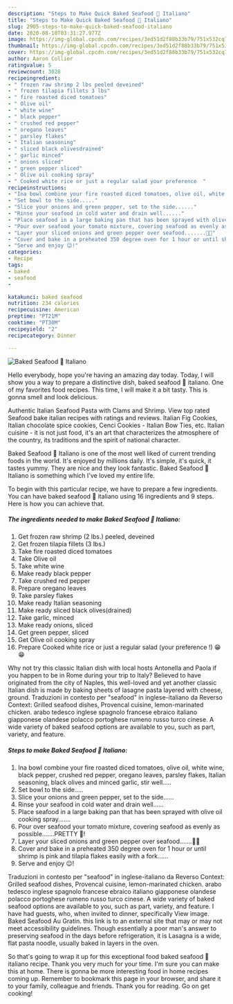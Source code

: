 ```yaml
---
description: "Steps to Make Quick Baked Seafood 🍤 Italiano"
title: "Steps to Make Quick Baked Seafood 🍤 Italiano"
slug: 2905-steps-to-make-quick-baked-seafood-italiano
date: 2020-08-10T03:31:27.977Z
image: https://img-global.cpcdn.com/recipes/3ed51d2f88b33b79/751x532cq70/baked-seafood-🍤-italiano-recipe-main-photo.jpg
thumbnail: https://img-global.cpcdn.com/recipes/3ed51d2f88b33b79/751x532cq70/baked-seafood-🍤-italiano-recipe-main-photo.jpg
cover: https://img-global.cpcdn.com/recipes/3ed51d2f88b33b79/751x532cq70/baked-seafood-🍤-italiano-recipe-main-photo.jpg
author: Aaron Collier
ratingvalue: 5
reviewcount: 3028
recipeingredient:
- " frozen raw shrimp 2 lbs peeled deveined"
- " frozen tilapia fillets 3 lbs"
- " fire roasted diced tomatoes"
- " Olive oil"
- " white wine"
- " black pepper"
- " crushed red pepper"
- " oregano leaves"
- " parsley flakes"
- " Italian seasoning"
- " sliced black olivesdrained"
- " garlic minced"
- " onions sliced"
- " green pepper sliced"
- " Olive oil cooking spray"
- " Cooked white rice or just a regular salad your preference  "
recipeinstructions:
- "Ina bowl combine your fire roasted diced tomatoes, olive oil, white wine, black pepper, crushed red pepper, oregano leaves, parsley flakes, Italian seasoning, black olives and minced garlic, stir well....."
- "Set bowl to the side....."
- "Slice your onions and green pepper, set to the side......"
- "Rinse your seafood in cold water and drain well......"
- "Place seafood in a large baking pan that has been sprayed with olive oil cooking spray......."
- "Pour over seafood your tomato mixture, covering seafood as evenly as possible.......PRETTY 🤩!"
- "Layer your sliced onions and green pepper over seafood.......🤩🤩"
- "Cover and bake in a preheated 350 degree oven for 1 hour or until shrimp is pink and tilapia flakes easily with a fork......"
- "Serve and enjoy 😉!"
categories:
- Recipe
tags:
- baked
- seafood
- 

katakunci: baked seafood  
nutrition: 234 calories
recipecuisine: American
preptime: "PT21M"
cooktime: "PT30M"
recipeyield: "2"
recipecategory: Dinner

---
```



![Baked Seafood 🍤 Italiano](https://img-global.cpcdn.com/recipes/3ed51d2f88b33b79/751x532cq70/baked-seafood-🍤-italiano-recipe-main-photo.jpg)

Hello everybody, hope you're having an amazing day today. Today, I will show you a way to prepare a distinctive dish, baked seafood 🍤 italiano. One of my favorites food recipes. This time, I will make it a bit tasty. This is gonna smell and look delicious.

Authentic Italian Seafood Pasta with Clams and Shrimp. View top rated Seafood bake italian recipes with ratings and reviews. Italian Fig Cookies, Italian chocolate spice cookies, Cenci Cookies - Italian Bow Ties, etc. Italian cuisine - it is not just food, it&#39;s an art that characterizes the atmosphere of the country, its traditions and the spirit of national character.

Baked Seafood 🍤 Italiano is one of the most well liked of current trending foods in the world. It's enjoyed by millions daily. It's simple, it's quick, it tastes yummy. They are nice and they look fantastic. Baked Seafood 🍤 Italiano is something which I've loved my entire life.


To begin with this particular recipe, we have to prepare a few ingredients. You can have baked seafood 🍤 italiano using 16 ingredients and 9 steps. Here is how you can achieve that.

<!--inarticleads1-->

##### The ingredients needed to make Baked Seafood 🍤 Italiano:

1. Get  frozen raw shrimp (2 lbs.) peeled, deveined
1. Get  frozen tilapia fillets (3 lbs.)
1. Take  fire roasted diced tomatoes
1. Take  Olive oil
1. Take  white wine
1. Make ready  black pepper
1. Take  crushed red pepper
1. Prepare  oregano leaves
1. Take  parsley flakes
1. Make ready  Italian seasoning
1. Make ready  sliced black olives(drained)
1. Take  garlic, minced
1. Make ready  onions, sliced
1. Get  green pepper, sliced
1. Get  Olive oil cooking spray
1. Prepare  Cooked white rice or just a regular salad (your preference !) 😁😁


Why not try this classic Italian dish with local hosts Antonella and Paola if you happen to be in Rome during your trip to Italy? Believed to have originated from the city of Naples, this well-loved and yet another classic Italian dish is made by baking sheets of lasagne pasta layered with cheese, ground. Traduzioni in contesto per &#34;seafood&#34; in inglese-italiano da Reverso Context: Grilled seafood dishes, Provencal cuisine, lemon-marinated chicken. arabo tedesco inglese spagnolo francese ebraico italiano giapponese olandese polacco portoghese rumeno russo turco cinese. A wide variety of baked seafood options are available to you, such as part, variety, and feature. 

<!--inarticleads2-->

##### Steps to make Baked Seafood 🍤 Italiano:

1. Ina bowl combine your fire roasted diced tomatoes, olive oil, white wine, black pepper, crushed red pepper, oregano leaves, parsley flakes, Italian seasoning, black olives and minced garlic, stir well.....
1. Set bowl to the side.....
1. Slice your onions and green pepper, set to the side......
1. Rinse your seafood in cold water and drain well......
1. Place seafood in a large baking pan that has been sprayed with olive oil cooking spray.......
1. Pour over seafood your tomato mixture, covering seafood as evenly as possible.......PRETTY 🤩!
1. Layer your sliced onions and green pepper over seafood.......🤩🤩
1. Cover and bake in a preheated 350 degree oven for 1 hour or until shrimp is pink and tilapia flakes easily with a fork......
1. Serve and enjoy 😉!


Traduzioni in contesto per &#34;seafood&#34; in inglese-italiano da Reverso Context: Grilled seafood dishes, Provencal cuisine, lemon-marinated chicken. arabo tedesco inglese spagnolo francese ebraico italiano giapponese olandese polacco portoghese rumeno russo turco cinese. A wide variety of baked seafood options are available to you, such as part, variety, and feature. I have had guests, who, when invited to dinner, specifically View image. Baked Seafood Au Gratin. this link is to an external site that may or may not meet accessibility guidelines. Though essentially a poor man&#39;s answer to preserving seafood in the days before refrigeration, it is Lasagna is a wide, flat pasta noodle, usually baked in layers in the oven. 

So that's going to wrap it up for this exceptional food baked seafood 🍤 italiano recipe. Thank you very much for your time. I'm sure you can make this at home. There is gonna be more interesting food in home recipes coming up. Remember to bookmark this page in your browser, and share it to your family, colleague and friends. Thank you for reading. Go on get cooking!
